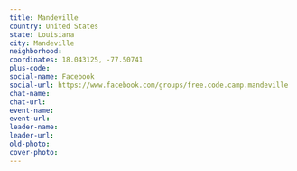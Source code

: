 ```yaml
---
title: Mandeville
country: United States
state: Louisiana
city: Mandeville
neighborhood: 
coordinates: 18.043125, -77.50741
plus-code:
social-name: Facebook
social-url: https://www.facebook.com/groups/free.code.camp.mandeville
chat-name:
chat-url:
event-name:
event-url:
leader-name:
leader-url:
old-photo: 
cover-photo:
---
```

